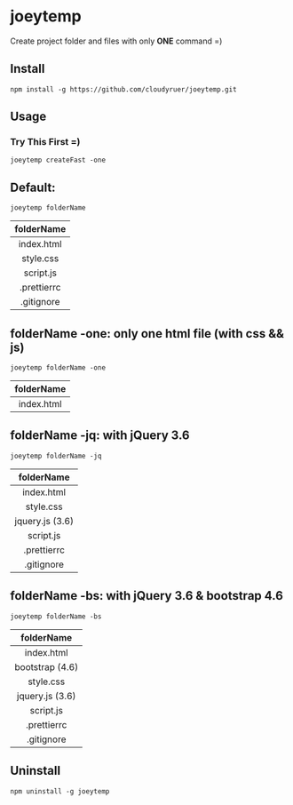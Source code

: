 # joeytemp

Create project folder and files with only **ONE** command =)

## Install

```
npm install -g https://github.com/cloudyruer/joeytemp.git
```

## Usage

### Try This First =)

```
joeytemp createFast -one
```

## Default:

```
joeytemp folderName
```

| folderName  |
| :---------: |
| index.html  |
|  style.css  |
|  script.js  |
| .prettierrc |
| .gitignore  |

## folderName -one: only one html file (with css && js)

```
joeytemp folderName -one
```

| folderName |
| :--------: |
| index.html |

## folderName -jq: with jQuery 3.6

```
joeytemp folderName -jq
```

|   folderName    |
| :-------------: |
|   index.html    |
|    style.css    |
| jquery.js (3.6) |
|    script.js    |
|   .prettierrc   |
|   .gitignore    |

## folderName -bs: with jQuery 3.6 & bootstrap 4.6

```
joeytemp folderName -bs
```

|   folderName    |
| :-------------: |
|   index.html    |
| bootstrap (4.6) |
|    style.css    |
| jquery.js (3.6) |
|    script.js    |
|   .prettierrc   |
|   .gitignore    |

## Uninstall

```
npm uninstall -g joeytemp
```
